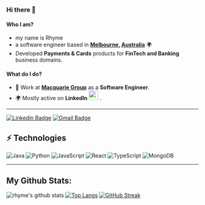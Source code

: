 

<!--
**rhymebulbul/rhymebulbul** is a ✨ _special_ ✨ repository because its `README.md` (this file) appears on your GitHub profile.

Here are some ideas to get you started:

- 🔭 I’m currently working on ...
- 🌱 I’m currently learning ...
- 👯 I’m looking to collaborate on ...
- 🤔 I’m looking for help with ...
- 💬 Ask me about ...
- 📫 How to reach me: ...
- 😄 Pronouns: ...
- ⚡ Fun fact: ...
-->

<!--
**rhymebulbul/rhymebulbul** is a ✨ _special_ ✨ repository because its `README.md` (this file) appears on your GitHub profile.

Here are some ideas to get you started:
-->
### Hi there 👋
  
 
#### Who I am?
- my name is Rhyme 
- a software engineer based in **[Melbourne](https://en.wikipedia.org/wiki/Melbourne), [Australia](https://en.wikipedia.org/wiki/Australia)** 🌍
- Developed **Payments & Cards** products for **FinTech and Banking** business domains.


#### What do I do?
- 🏢 Work at **[Macquarie Group](https://www.macquarie.com/au/en.html)** as a **Software Engineer**.
- 🌍 Mostly active on **LinkedIn**  <a href="https://www.linkedin.com/in/rhyme-bulbul/"><img src="https://cdn-icons-png.flaticon.com/512/174/174857.png" height=25></a> <!--[LinkedIn](https://www.linkedin.com/in/rhyme-bulbul/)-->.
  

---

[![Linkedin Badge](https://img.shields.io/badge/-LinkedIn-blue?style=flat-square&logo=Linkedin&logoColor=white&link=https://www.linkedin.com/in/rhyme-bulbul/)](https://www.linkedin.com/in/rhyme-bulbul/)
[![Gmail Badge](https://img.shields.io/badge/-Gmail-c14438?style=flat-square&logo=Gmail&logoColor=white&link=mailto:rhyme3610@gmail.com)](mailto:rhyme3610@gmail.com)

## ⚡ Technologies
![Java](https://img.shields.io/badge/-Java-black?style=flat-square&logo=java)
![Python](https://img.shields.io/badge/-Python?style=flat-square&logo=python)
![JavaScript](https://img.shields.io/badge/-JavaScript-black?style=flat-square&logo=javascript)
![React](https://img.shields.io/badge/-React-black?style=flat-square&logo=react)
![TypeScript](https://img.shields.io/badge/-TypeScript-%23007ACC.svg?style=flat-square&logo=typescript&logoColor=white)
![MongoDB](https://img.shields.io/badge/-MongoDB-black?style=flat-square&logo=mongodb)



<!--
#### How to get in touch with me?
<p left="center">
<a href="https://www.linkedin.com/in/rhymebulbul">
  <img src="https://img.shields.io/badge/linkedin-%230077B5.svg?&style=for-the-badge&logo=linkedin&logoColor=white" height=25>
</a> 

</p>
-->


<!--Github Stats-->
---
My Github Stats:
---
![rhyme's github stats](https://github-readme-stats.vercel.app/api?username=rhymebulbul&show_icons=true&title_color=ffc857&icon_color=8ac926&text_color=daf7dc&bg_color=151515&hide=issues&count_private=true&include_all_commits=true)
[![Top Langs](https://github-readme-stats.vercel.app/api/top-langs/?username=rhymebulbul&layout=compact&text_color=daf7dc&bg_color=151515&hide=css,html,php)](https://github.com/anuraghazra/github-readme-stats)
[![GitHub Streak](https://github-readme-streak-stats.herokuapp.com/?user=rhymebulbul&theme=dark)](https://git.io/streak-stats)

<!--
![Github Stats](https://github-readme-stats.vercel.app/api?username=rhymebulbul&count_private=true&show_icons=true&include_all_commits=true&theme=dracula&hide_border=true&line_height=24&card_width=350px)
![Top Langs](https://github-readme-stats.vercel.app/api/top-langs/?username=rhymebulbul&langs_count=8&hide=TeX&layout=compact&theme=dracula&hide_border=true&card_width=350px)
-->


